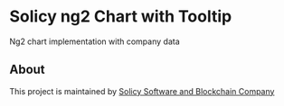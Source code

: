 # Solicy ng2 Chart with Tooltip

Ng2 chart implementation with company data

## About
This project is maintained by [Solicy Software and Blockchain Company](https://solicy.net/?utm_source=github&utm_medium=social)
